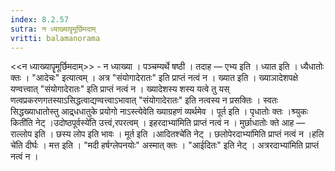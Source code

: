 ```yaml
---
index: 8.2.57
sutra: न ध्याख्यापॄमूर्छिमदाम्
vritti: balamanorama
---
```


<<न ध्याख्यापॄमूर्छिमदाम्>> - न ध्याख्या । पञ्चम्यर्थे षष्ठी । तदाह —  एभ्य इति । ध्यात इति । ध्यैधातोः क्तः । "आदेचः" इत्यात्वम् । अत्र "संयोगादेरातः" इति प्राप्तं नत्वं न । ख्यात इति । ख्याञादेशपक्षे यण्वत्त्वात् "संयोगादेरातः" इति प्राप्तं नत्वं न । ख्यादेशस्य शस्य यत्वे तु यस् णत्वप्रकरणगतस्याऽसिद्धत्वाद्यण्वत्त्वाऽभावात् "संयोगादेरातः" इति नत्वस्य न प्रसक्तिः । स्वतः सिद्धख्याधातोस्तु आद्र्धधातुके प्रयोगो नाऽस्त्येवेति ख्याग्रहणं व्यर्थमेव । पूर्त इति । पृधातोः क्तः ।श्र्युकः किती॑ति नेट् ।उदोष्ठपूर्वस्ये॑ति उत्त्वं,रपरत्वम् । इहरदाभ्या॑मिति प्राप्तं नत्वं न । मुर्छाधातोः क्ते आह — राल्लोप इति । छस्य लोप इति भावः । मूर्त इति ।आदितश्चे॑ति नेट् । छलोपेरदाभ्या॑मिति प्राप्तं नत्वं न ।हलि चे॑ति दीर्घः । मत्त इति । "मदी हर्षग्लेपनयोः" अस्मात् क्तः । "आईदितः" इति नेट् । अत्ररदाभ्या॑मिति प्राप्तं नत्वं न ।